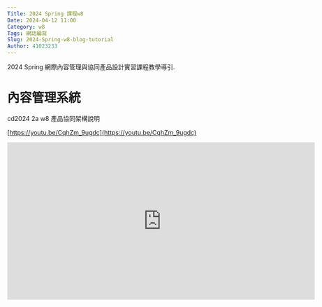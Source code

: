 ```yaml
---
Title: 2024 Spring 課程w8
Date: 2024-04-12 11:00
Category: w8
Tags: 網誌編寫
Slug: 2024-Spring-w8-blog-tutorial
Author: 41023233
---
```


2024 Spring 網際內容管理與協同產品設計實習課程教學導引.

<!-- PELICAN_END_SUMMARY -->
# 內容管理系統
cd2024 2a w8 產品協同架構說明

[https://youtu.be/CqhZm_9ugdc](https://youtu.be/CqhZm_9ugdc)

<iframe width="704" height="360" src="https://www.youtube.com/embed/CqhZm_9ugdc" title="cd2024 2a w8 產品協同架構說明" frameborder="0" allow="accelerometer; autoplay; clipboard-write; encrypted-media; gyroscope; picture-in-picture; web-share" referrerpolicy="strict-origin-when-cross-origin" allowfullscreen></iframe>